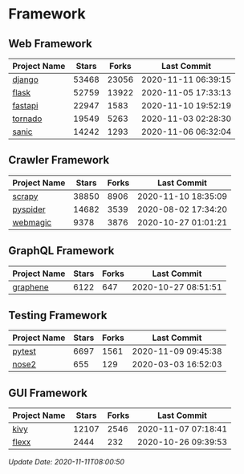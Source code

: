 # Framework

## Web Framework
| Project Name | Stars | Forks | Last Commit |
| ------------ | ----- | ----- | ----------- |
| [django](https://github.com/django/django) | 53468 | 23056 | 2020-11-11 06:39:15 |
| [flask](https://github.com/pallets/flask) | 52759 | 13922 | 2020-11-05 17:33:13 |
| [fastapi](https://github.com/tiangolo/fastapi) | 22947 | 1583 | 2020-11-10 19:52:19 |
| [tornado](https://github.com/tornadoweb/tornado) | 19549 | 5263 | 2020-11-03 02:28:30 |
| [sanic](https://github.com/huge-success/sanic) | 14242 | 1293 | 2020-11-06 06:32:04 |

## Crawler Framework
| Project Name | Stars | Forks | Last Commit |
| ------------ | ----- | ----- | ----------- |
| [scrapy](https://github.com/scrapy/scrapy) | 38850 | 8906 | 2020-11-10 18:35:09 |
| [pyspider](https://github.com/binux/pyspider) | 14682 | 3539 | 2020-08-02 17:34:20 |
| [webmagic](https://github.com/code4craft/webmagic) | 9378 | 3876 | 2020-10-27 01:01:21 |

## GraphQL Framework
| Project Name | Stars | Forks | Last Commit |
| ------------ | ----- | ----- | ----------- |
| [graphene](https://github.com/graphql-python/graphene) | 6122 | 647 | 2020-10-27 08:51:51 |

## Testing Framework
| Project Name | Stars | Forks | Last Commit |
| ------------ | ----- | ----- | ----------- |
| [pytest](https://github.com/pytest-dev/pytest) | 6697 | 1561 | 2020-11-09 09:45:38 |
| [nose2](https://github.com/nose-devs/nose2) | 655 | 129 | 2020-03-03 16:52:03 |

## GUI Framework
| Project Name | Stars | Forks | Last Commit |
| ------------ | ----- | ----- | ----------- |
| [kivy](https://github.com/kivy/kivy) | 12107 | 2546 | 2020-11-07 07:18:41 |
| [flexx](https://github.com/flexxui/flexx) | 2444 | 232 | 2020-10-26 09:39:53 |

*Update Date: 2020-11-11T08:00:50*